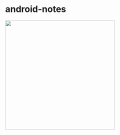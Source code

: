# android-notes
<img src="https://github.com/bmikler/android-notes/blob/main/res/demo.gif" width=350>
